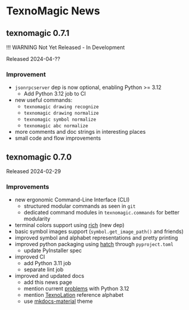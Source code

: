# TexnoMagic News

## texnomagic 0.7.1

!!! WARNING
    Not Yet Released - In Development

Released 2024-04-??

### Improvement

- `jsonrpcserver` dep is now optional, enabling Python >= 3.12
    - Add Python 3.12 job to CI
- new useful commands:
    - `texnomagic drawing recognize`
    - `texnomagic drawing normalize`
    - `texnomagic symbol normalize`
    - `texnomagic abc normalize`
- more comments and doc strings in interesting places
- small code and flow improvements

## texnomagic 0.7.0

Released 2024-02-29

### Improvements

- new ergonomic Command-Line Interface (CLI)
    - structured modular commands as seen in `git`
    - dedicated command modules in `texnomagic.commands` for better modularity
- terminal colors support using [rich](https://github.com/Textualize/rich) (new dep)
- basic symbol images support (`symbol.get_image_path()` and friends)
- improved symbol and alphabet representations and pretty printing
- improved python packaging using [hatch](https://hatch.pypa.io/) through `pyproject.toml`
    - update PyInstaller spec
- improved CI
    - add Python 3.11 job
    - separate lint job
- improved and updated docs
    - add this news page
    - mention current [problems](https://github.com/explodinglabs/jsonrpcserver/issues/273)
      with Python 3.12
    - mention [TexnoLation](https://github.com/texnoforge/texnolatin) reference alphabet
    - use [mkdocs-material](https://squidfunk.github.io/mkdocs-material/) theme
